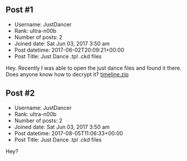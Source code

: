 ## Post #1
- Username: JustDancer
- Rank: ultra-n00b
- Number of posts: 2
- Joined date: Sat Jun 03, 2017 3:50 am
- Post datetime: 2017-06-02T20:09:21+00:00
- Post Title: Just Dance .tpl .ckd files

Hey. Recently I was able to open the just dance files and found it there. Does anyone know how to decrypt it?
[timeline.zip](https://xentaxbackup.github.io/file/12963_timeline.zip)
## Post #2
- Username: JustDancer
- Rank: ultra-n00b
- Number of posts: 2
- Joined date: Sat Jun 03, 2017 3:50 am
- Post datetime: 2017-08-05T11:06:33+00:00
- Post Title: Just Dance .tpl .ckd files

Hey?
